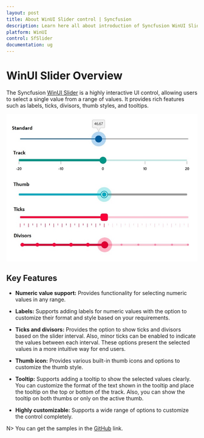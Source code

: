 ```yaml
---
layout: post
title: About WinUI Slider control | Syncfusion
description: Learn here all about introduction of Syncfusion WinUI Slider(SfSlider) control with key features and more.
platform: WinUI
control: SfSlider
documentation: ug
---
```


# WinUI Slider Overview

The Syncfusion [WinUI Slider](https://www.syncfusion.com/winui-controls/slider) is a highly interactive UI control, allowing users to select a single value from a range of values. It provides rich features such as labels, ticks, divisors, thumb styles, and tooltips.

![WinUI Slider](images/overview/winui-slider.jpg)

## Key Features

* **Numeric value support:** Provides functionality for selecting numeric values in any range.

* **Labels:** Supports adding labels for numeric values with the option to customize their format and style based on your requirements.

* **Ticks and divisors:** Provides the option to show ticks and divisors based on the slider interval. Also, minor ticks can be enabled to indicate the values between each interval. These options present the selected values in a more intuitive way for end users.

* **Thumb icon:** Provides various built-in thumb icons and options to customize the thumb style.

* **Tooltip:** Supports adding a tooltip to show the selected values clearly. You can customize the format of the text shown in the tooltip and place the tooltip on the top or bottom of the track. Also, you can show the tooltip on both thumbs or only on the active thumb.

* **Highly customizable:** Supports a wide range of options to customize the control completely.

N> You can get the samples in the [GitHub](https://github.com/syncfusion/winui-demos/tree/master/sliders) link. 